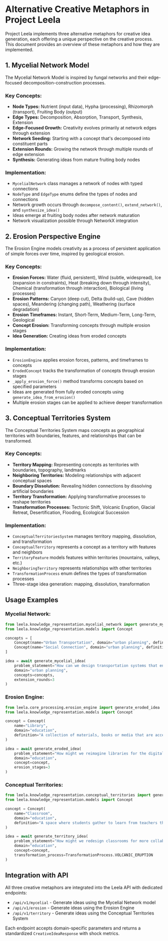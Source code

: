 # Alternative Creative Metaphors in Project Leela

Project Leela implements three alternative metaphors for creative idea generation, each offering a unique perspective on the creative process. This document provides an overview of these metaphors and how they are implemented.

## 1. Mycelial Network Model

The Mycelial Network Model is inspired by fungal networks and their edge-focused decomposition-construction processes.

### Key Concepts:

- **Node Types:** Nutrient (input data), Hypha (processing), Rhizomorph (transport), Fruiting Body (output)
- **Edge Types:** Decomposition, Absorption, Transport, Synthesis, Extension
- **Edge-Focused Growth:** Creativity evolves primarily at network edges through extension
- **Network Seeding:** Starting with a concept that's decomposed into constituent parts
- **Extension Rounds:** Growing the network through multiple rounds of edge extension
- **Synthesis:** Generating ideas from mature fruiting body nodes

### Implementation:

- `MycelialNetwork` class manages a network of nodes with typed connections
- `NodeType` and `EdgeType` enums define the types of nodes and connections
- Network growth occurs through `decompose_content()`, `extend_network()`, and `synthesize_idea()`
- Ideas emerge at fruiting body nodes after network maturation
- Network visualization possible through NetworkX integration

## 2. Erosion Perspective Engine

The Erosion Engine models creativity as a process of persistent application of simple forces over time, inspired by geological erosion.

### Key Concepts:

- **Erosion Forces:** Water (fluid, persistent), Wind (subtle, widespread), Ice (expansion in constraints), Heat (breaking down through intensity), Chemical (transformation through interaction), Biological (living processes)
- **Erosion Patterns:** Canyon (deep cut), Delta (build-up), Cave (hidden spaces), Meandering (changing path), Weathering (surface degradation)
- **Erosion Timeframes:** Instant, Short-Term, Medium-Term, Long-Term, Geological
- **Concept Erosion:** Transforming concepts through multiple erosion stages
- **Idea Generation:** Creating ideas from eroded concepts

### Implementation:

- `ErosionEngine` applies erosion forces, patterns, and timeframes to concepts
- `ErodedConcept` tracks the transformation of concepts through erosion stages
- `_apply_erosion_force()` method transforms concepts based on specified parameters
- Ideas are generated from fully eroded concepts using `generate_idea_from_erosion()`
- Multiple erosion stages can be applied to achieve deeper transformation

## 3. Conceptual Territories System

The Conceptual Territories System maps concepts as geographical territories with boundaries, features, and relationships that can be transformed.

### Key Concepts:

- **Territory Mapping:** Representing concepts as territories with boundaries, topography, landmarks
- **Neighboring Territories:** Modeling relationships with adjacent conceptual spaces
- **Boundary Dissolution:** Revealing hidden connections by dissolving artificial boundaries
- **Territory Transformation:** Applying transformative processes to reshape territories
- **Transformation Processes:** Tectonic Shift, Volcanic Eruption, Glacial Retreat, Desertification, Flooding, Ecological Succession

### Implementation:

- `ConceptualTerritoriesSystem` manages territory mapping, dissolution, and transformation
- `ConceptualTerritory` represents a concept as a territory with features and neighbors
- `TerritoryFeature` models features within territories (mountains, valleys, etc.)
- `NeighboringTerritory` represents relationships with other territories
- `TransformationProcess` enum defines the types of transformation processes
- Three-stage idea generation: mapping, dissolution, transformation

## Usage Examples

### Mycelial Network:

```python
from leela.knowledge_representation.mycelial_network import generate_mycelial_idea
from leela.knowledge_representation.models import Concept

concepts = [
    Concept(name="Urban Transportation", domain="urban planning", definition="..."),
    Concept(name="Social Connection", domain="urban planning", definition="...")
]

idea = await generate_mycelial_idea(
    problem_statement="How can we design transportation systems that enhance social connection?",
    domain="urban planning",
    concepts=concepts,
    extension_rounds=3
)
```

### Erosion Engine:

```python
from leela.core_processing.erosion_engine import generate_eroded_idea
from leela.knowledge_representation.models import Concept

concept = Concept(
    name="Library",
    domain="education",
    definition="A collection of materials, books or media that are accessible for use..."
)

idea = await generate_eroded_idea(
    problem_statement="How might we reimagine libraries for the digital age?",
    domain="education",
    concept=concept,
    erosion_stages=3
)
```

### Conceptual Territories:

```python
from leela.knowledge_representation.conceptual_territories import generate_territory_idea, TransformationProcess
from leela.knowledge_representation.models import Concept

concept = Concept(
    name="Classroom",
    domain="education",
    definition="A space where students gather to learn from teachers through structured lessons..."
)

idea = await generate_territory_idea(
    problem_statement="How might we redesign classrooms for more collaborative learning?",
    domain="education",
    concept=concept,
    transformation_process=TransformationProcess.VOLCANIC_ERUPTION
)
```

## Integration with API

All three creative metaphors are integrated into the Leela API with dedicated endpoints:

- `/api/v1/mycelial` - Generate ideas using the Mycelial Network model
- `/api/v1/erosion` - Generate ideas using the Erosion Engine
- `/api/v1/territory` - Generate ideas using the Conceptual Territories System

Each endpoint accepts domain-specific parameters and returns a standardized `CreativeIdeaResponse` with shock metrics.
